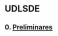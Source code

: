 # UDLSDE
## 0. [Preliminares](https://github.com/jazaineam1/UDLSDE/blob/master/Cuadernos/Intro%20R.ipynb?short_path=a6e1dfd)
